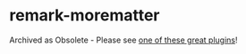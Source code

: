 # remark-morematter

Archived as Obsolete - Please see [one of these great plugins](https://unifiedjs.com/explore/?q=frontmatter)!
